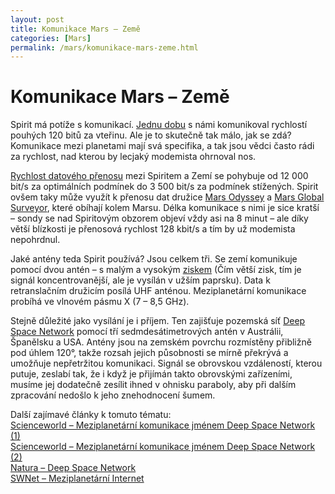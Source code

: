 ```yaml
---
layout: post
title: Komunikace Mars – Země
categories: [Mars]
permalink: /mars/komunikace-mars-zeme.html
---
```

# Komunikace Mars – Země

Spirit má potíže s komunikací. [Jednu dobu](http://marsrovers.jpl.nasa.gov/newsroom/pressreleases/20040123b.html) s námi komunikoval rychlostí pouhých 120 bitů za vteřinu. Ale je to skutečně tak málo, jak se zdá? Komunikace mezi planetami mají svá specifika, a tak jsou vědci často rádi za rychlost, nad kterou by lecjaký modemista ohrnoval nos.

[Rychlost datového přenosu](http://marsrovers.jpl.nasa.gov/mission/comm_data.html) mezi Spiritem a Zemí se pohybuje od 12 000 bit/s za optimálních podmínek do 3 500 bit/s za podmínek stížených. Spirit ovšem taky může využít k přenosu dat družice [Mars Odyssey]() a [Mars Global Surveyor](http://marsprogram.jpl.nasa.gov/mgs/), které obíhají kolem Marsu. Délka komunikace s nimi je sice kratší – sondy se nad Spiritovým obzorem objeví vždy asi na 8 minut – ale díky větší blízkosti je přenosová rychlost 128 kbit/s a tím by už modemista nepohrdnul.

Jaké antény teda Spirit používá? Jsou celkem tři. Se zemí komunikuje pomocí dvou antén – s malým a vysokým [ziskem](http://www.cojeco.cz/index.php?zal=1&s_term=zisk&Hledej.x=0&Hledej.y=0) (Čím větší zisk, tím je signál koncentrovanější, ale je vysílán v užším paprsku). Data k retranslačním družicím posílá UHF anténou. Meziplanetární komunikace probíhá ve vlnovém pásmu X (7 – 8,5 GHz).

Stejně důležité jako vysílání je i příjem. Ten zajišťuje pozemská síť [Deep Space Network](http://deepspace.jpl.nasa.gov/dsn/) pomocí tří sedmdesátimetrových antén v Austrálii, Španělsku a USA. Antény jsou na zemském povrchu rozmístěny přibližně pod úhlem 120°, takže rozsah jejich působnosti se mírně překrývá a umožňuje nepřetržitou komunikaci. Signál se obrovskou vzdáleností, kterou putuje, zeslabí tak, že i když je přijímán takto obrovskými zařízeními, musíme jej dodatečně zesílit ihned v ohnisku paraboly, aby při dalším zpracování nedošlo k jeho znehodnocení šumem.

Další zajímavé články k tomuto tématu:  
[Scienceworld – Meziplanetární komunikace jménem Deep Space Network (1)](http://www.scienceworld.cz/sw.nsf/ID/C1256CB8004086B3C1256B3500699565)  
[Scienceworld – Meziplanetární komunikace jménem Deep Space Network (2)](http://www.scienceworld.cz/sw.nsf/ID/C1256CB8004086B3C1256B350069C256)  
[Natura – Deep Space Network](http://www.gymtc.cz/natura/1998/5/9805-6.html)  
[SWNet – Meziplanetární Internet](http://swnet.cz/index.php?ID=4008)

